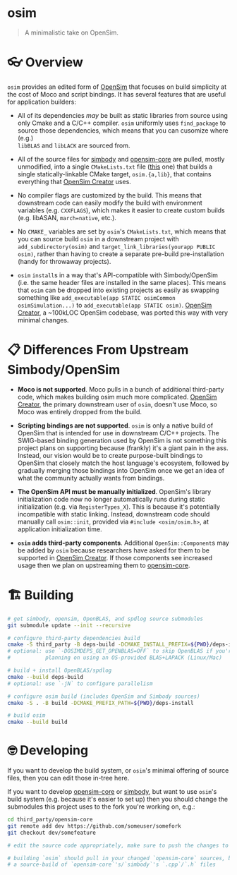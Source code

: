 ﻿# osim

> A minimalistic take on OpenSim.


# 👓 Overview

`osim` provides an edited form of [OpenSim](https://github.com/opensim-org/opensim-core) that
focuses on build simplicity at the cost of Moco and script bindings. It has several features
that are useful for application builders:

- All of its dependencies *may* be built as static libraries from source
  using only Cmake and a  C/C++ compiler. `osim` uniformly uses `find_package`
  to source those dependencies, which means that you can cusomize where (e.g.)	
  `libBLAS` and `libLACK` are sourced from.

- All of the source files for [simbody](https://github.com/simbody/simbody) and [opensim-core](https://github.com/opensim-org/opensim-core) are
  pulled, mostly unmodified, into a single `CMakeLists.txt` file ([this](src/osim/CMakeLists.txt) one) that
  builds a single statically-linkable CMake target, `osim.{a,lib}`, that contains everything that
  [OpenSim Creator](https://github.com/ComputationalBiomechanicsLab/opensim-creator) uses.

- No compiler flags are customized by the build. This means that downstream code can easily modify the
  build with environment variables (e.g. `CXXFLAGS`), which makes it easier to create custom builds
  (e.g. libASAN, `march=native`, etc.).

- No `CMAKE_` variables are set by `osim`'s `CMakeLists.txt`, which means that you can source build
  `osim` in a downstream project with `add_subdirectory(osim)` and `target_link_libraries(yourapp PUBLIC osim)`,
  rather than having to create a separate pre-build pre-installation (handy for throwaway projects).

- `osim` `install`s in a way that's API-compatible with Simbody/OpenSim (i.e. the same header files are
  installed in the same places). This means that `osim` can be dropped into existing projects as easily
  as swapping something like `add_executable(app STATIC osimCommon osimSimulation...)` to
  `add_executable(app STATIC osim)`. [OpenSim Creator](https://github.com/ComputationalBiomechanicsLab/opensim-creator), a
  ~100kLOC OpenSim codebase, was ported this way with very minimal changes.


# 📋 Differences From Upstream Simbody/OpenSim

- **Moco is not supported**. Moco pulls in a bunch of additional third-party code,
  which makes building osim much more complicated. [OpenSim Creator](https://github.com/ComputationalBiomechanicsLab/opensim-creator),
  the primary downstream user of `osim`, doesn't use Moco, so Moco was entirely
  dropped from the build.

- **Scripting bindings are not supported**. `osim` is only a native build of
  OpenSim that is intended for use in downstream C/C++ projects. The SWIG-based
  binding generation used by OpenSim is not something this project plans on
  supporting because (frankly) it's a giant pain in the ass. Instead, our vision
  would be to create purpose-built bindings to OpenSim that closely match the host
  language's ecosystem, followed by gradually merging those bindings into OpenSim
  once we get an idea of what the community actually wants from bindings.

- **The OpenSim API must be manually initialized**. OpenSim's library initialization
  code now no longer automatically runs during static initialization (e.g. via `RegisterTypes_X`).
  This is because it's potentially incompatible with static linking. Instead, downstream
  code should manually call `osim::init`, provided via `#include <osim/osim.h>`, at
  application initialization time.

- **`osim` adds third-party components**. Additional `OpenSim::Component`s may be added
  by `osim` because researchers have asked for them to be supported in [OpenSim Creator](https://github.com/ComputationalBiomechanicsLab/opensim-creator). If
  those components see increased usage then we plan on upstreaming them to [opensim-core](https://github.com/opensim-org/opensim-core).


# 🏗️ Building

```bash
# get simbody, opensim, OpenBLAS, and spdlog source submodules
git submodule update --init --recursive

# configure third-party dependencies build
cmake -S third_party -B deps-build -DCMAKE_INSTALL_PREFIX=${PWD}/deps-install
# optional: use `-DOSIMDEPS_GET_OPENBLAS=OFF` to skip OpenBLAS if you're
#           planning on using an OS-provided BLAS+LAPACK (Linux/Mac)

# build + install OpenBLAS/spdlog
cmake --build deps-build
# optional: use `-jN` to configure parallelism

# configure osim build (includes OpenSim and Simbody sources)
cmake -S . -B build -DCMAKE_PREFIX_PATH=${PWD}/deps-install

# build osim
cmake --build build
```


# 🤓 Developing

If you want to develop the build system, or `osim`'s minimal offering of source files, then
you can edit those in-tree here.

If you want to develop [opensim-core](https://github.com/opensim-org/opensim-core) or
[simbody](https://github.com/simbody/simbody), but want to use `osim`'s build system (e.g.
because it's easier to set up) then you should change the submodules this project uses to
the fork you're working on, e.g.:

```bash
cd third_party/opensim-core
git remote add dev https://github.com/someuser/somefork
git checkout dev/somefeature

# edit the source code appropriately, make sure to push the changes to `dev/somefeature`

# building `osim` should pull in your changed `opensim-core` sources, because `osim` is
# a source-build of `opensim-core`'s/`simbody`'s `.cpp`/`.h` files
```
